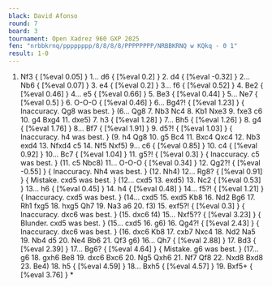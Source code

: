 ```yaml
---
black: David Afonso
round: 7
board: 3
tournament: Open Xadrez 960 GXP 2025
fen: "nrbbkrnq/pppppppp/8/8/8/8/PPPPPPPP/NRBBKRNQ w KQkq - 0 1"
result: 1-0
---
```


1. Nf3 { [%eval 0.05] } 1... d6 { [%eval 0.2] } 2. d4 { [%eval -0.32] } 2... Nb6 { [%eval 0.07] } 3. e4 { [%eval 0.2] } 3... f6 { [%eval 0.52] } 4. Be2 { [%eval 0.46] } 4... e5 { [%eval 0.66] } 5. Be3 { [%eval 0.44] } 5... Ne7 { [%eval 0.5] } 6. O-O-O { [%eval 0.46] } 6... Bg4?! { [%eval 1.23] } { Inaccuracy. Qg8 was best. } (6... Qg8 7. Nb3 Nc4 8. Kb1 Nxe3 9. fxe3 c6 10. g4 Bxg4 11. dxe5) 7. h3 { [%eval 1.28] } 7... Bh5 { [%eval 1.26] } 8. g4 { [%eval 1.76] } 8... Bf7 { [%eval 1.91] } 9. d5?! { [%eval 1.03] } { Inaccuracy. h4 was best. } (9. h4 Qg8 10. g5 Bc4 11. Bxc4 Qxc4 12. Nb3 exd4 13. Nfxd4 c5 14. Nf5 Nxf5) 9... c6 { [%eval 0.85] } 10. c4 { [%eval 0.92] } 10... Bc7 { [%eval 1.04] } 11. g5?! { [%eval 0.3] } { Inaccuracy. c5 was best. } (11. c5 Nbc8) 11... O-O-O { [%eval 0.34] } 12. Qg2?! { [%eval -0.55] } { Inaccuracy. Nh4 was best. } (12. Nh4) 12... Rg8? { [%eval 0.91] } { Mistake. cxd5 was best. } (12... cxd5 13. exd5) 13. Nc2 { [%eval 0.53] } 13... h6 { [%eval 0.45] } 14. h4 { [%eval 0.48] } 14... f5?! { [%eval 1.21] } { Inaccuracy. cxd5 was best. } (14... cxd5 15. exd5 Kb8 16. Nd2 Bg6 17. Rh1 fxg5 18. hxg5 Qh7 19. Na3 a6 20. f3) 15. exf5?! { [%eval 0.3] } { Inaccuracy. dxc6 was best. } (15. dxc6 f4) 15... Nxf5?? { [%eval 3.23] } { Blunder. cxd5 was best. } (15... cxd5 16. g6) 16. Qg4?! { [%eval 2.43] } { Inaccuracy. dxc6 was best. } (16. dxc6 Kb8 17. cxb7 Nxc4 18. Nd2 Na5 19. Nb4 d5 20. Ne4 Bb6 21. Qf3 g6) 16... Qh7 { [%eval 2.88] } 17. Bd3 { [%eval 2.39] } 17... Bg6? { [%eval 4.64] } { Mistake. g6 was best. } (17... g6 18. gxh6 Be8 19. dxc6 Bxc6 20. Ng5 Qxh6 21. Nf7 Qf8 22. Nxd8 Bxd8 23. Be4) 18. h5 { [%eval 4.59] } 18... Bxh5 { [%eval 4.57] } 19. Bxf5+ { [%eval 3.76] } *
